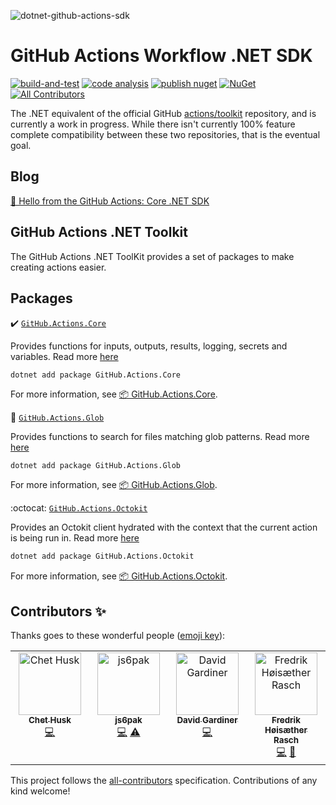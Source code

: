 <!-- https://socialify.git.ci/IEvangelist/dotnet-github-actions-sdk?description=1&font=Rokkitt&language=1&name=1&owner=1&pattern=Plus&theme=Dark -->

![dotnet-github-actions-sdk](https://socialify.git.ci/IEvangelist/dotnet-github-actions-sdk/image?description=1&font=Rokkitt&language=1&name=1&owner=1&pattern=Plus&theme=Dark)

# GitHub Actions Workflow .NET SDK

[![build-and-test](https://github.com/IEvangelist/dotnet-github-actions-sdk/actions/workflows/build-and-test.yml/badge.svg)](https://github.com/IEvangelist/dotnet-github-actions-sdk/actions/workflows/build-and-test.yml)
[![code analysis](https://github.com/IEvangelist/dotnet-github-actions-sdk/actions/workflows/codeql-analysis.yml/badge.svg)](https://github.com/IEvangelist/dotnet-github-actions-sdk/actions/workflows/codeql-analysis.yml)
[![publish nuget](https://github.com/IEvangelist/dotnet-github-actions-sdk/actions/workflows/publish-nuget.yml/badge.svg)](https://github.com/IEvangelist/dotnet-github-actions-sdk/actions/workflows/publish-nuget.yml)
[![NuGet](https://img.shields.io/nuget/v/GitHub.Actions.Core.svg?style=flat)](https://www.nuget.org/packages/GitHub.Actions.Core) <!-- ALL-CONTRIBUTORS-BADGE:START - Do not remove or modify this section -->
[![All Contributors](https://img.shields.io/badge/all_contributors-4-orange.svg?style=flat-square)](#contributors-)
<!-- ALL-CONTRIBUTORS-BADGE:END -->

The .NET equivalent of the official GitHub [actions/toolkit](https://github.com/actions/toolkit) repository, and is currently a work in progress. While there isn't currently 100% feature complete compatibility between these two repositories, that is the eventual goal.

## Blog

[🔗 Hello from the GitHub Actions: Core .NET SDK](https://davidpine.net/blog/github-actions-sdk)

## GitHub Actions .NET Toolkit

The GitHub Actions .NET ToolKit provides a set of packages to make creating actions easier.

## Packages

:heavy_check_mark: [`GitHub.Actions.Core`](src/Actions.Core)

Provides functions for inputs, outputs, results, logging, secrets and variables. Read more [here](src/Actions.Core)

```
dotnet add package GitHub.Actions.Core
```

For more information, see [📦 GitHub.Actions.Core](https://www.nuget.org/packages/GitHub.Actions.Core).

:ice_cream: [`GitHub.Actions.Glob`](src/Actions.Glob)

Provides functions to search for files matching glob patterns. Read more [here](src/Actions.Glob)

```
dotnet add package GitHub.Actions.Glob
```

For more information, see [📦 GitHub.Actions.Glob](https://www.nuget.org/packages/GitHub.Actions.Glob).

<!--

:pencil2: [`GitHub.Actions.IO`](src/Actions.IO)

Provides disk i/o functions like cp, mv, rmRF, which etc. Read more [here](src/Actions.IO)

```
dotnet add package GitHub.Actions.IO
```

For more information, see [📦 GitHub.Actions.IO](https://www.nuget.org/packages/GitHub.Actions.IO).

-->

:octocat: [`GitHub.Actions.Octokit`](src/Actions.Octokit)

Provides an Octokit client hydrated with the context that the current action is being run in. Read more [here](src/Actions.Octokit)

```bash
dotnet add package GitHub.Actions.Octokit
```

For more information, see [📦 GitHub.Actions.Octokit](https://www.nuget.org/packages/GitHub.Actions.Octokit).

## Contributors ✨

Thanks goes to these wonderful people ([emoji key](https://allcontributors.org/docs/en/emoji-key)):

<!-- ALL-CONTRIBUTORS-LIST:START - Do not remove or modify this section -->
<!-- prettier-ignore-start -->
<!-- markdownlint-disable -->
<table>
  <tbody>
    <tr>
      <td align="center" valign="top" width="14.28%"><a href="http://www.chethusk.com"><img src="https://avatars.githubusercontent.com/u/573979?v=4?s=100" width="100px;" alt="Chet Husk"/><br /><sub><b>Chet Husk</b></sub></a><br /><a href="https://github.com/IEvangelist/dotnet-github-actions-sdk/commits?author=baronfel" title="Code">💻</a></td>
      <td align="center" valign="top" width="14.28%"><a href="https://github.com/js6pak"><img src="https://avatars.githubusercontent.com/u/35262707?v=4?s=100" width="100px;" alt="js6pak"/><br /><sub><b>js6pak</b></sub></a><br /><a href="https://github.com/IEvangelist/dotnet-github-actions-sdk/commits?author=js6pak" title="Code">💻</a> <a href="https://github.com/IEvangelist/dotnet-github-actions-sdk/commits?author=js6pak" title="Tests">⚠️</a></td>
      <td align="center" valign="top" width="14.28%"><a href="https://david.gardiner.net.au"><img src="https://avatars.githubusercontent.com/u/384747?v=4?s=100" width="100px;" alt="David Gardiner"/><br /><sub><b>David Gardiner</b></sub></a><br /><a href="https://github.com/IEvangelist/dotnet-github-actions-sdk/commits?author=flcdrg" title="Code">💻</a></td>
      <td align="center" valign="top" width="14.28%"><a href="https://thnetii.td.org.uit.no/"><img src="https://avatars.githubusercontent.com/u/8759693?v=4?s=100" width="100px;" alt="Fredrik Høisæther Rasch"/><br /><sub><b>Fredrik Høisæther Rasch</b></sub></a><br /><a href="https://github.com/IEvangelist/dotnet-github-actions-sdk/commits?author=fredrikhr" title="Code">💻</a> <a href="#ideas-fredrikhr" title="Ideas, Planning, & Feedback">🤔</a></td>
    </tr>
  </tbody>
</table>

<!-- markdownlint-restore -->
<!-- prettier-ignore-end -->

<!-- ALL-CONTRIBUTORS-LIST:END -->

This project follows the [all-contributors](https://github.com/all-contributors/all-contributors) specification. Contributions of any kind welcome!
